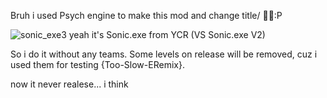 Bruh i used Psych engine to make this mod and change title/ 🗿🗿:P


![sonic_exe3](https://user-images.githubusercontent.com/65819389/200395295-8d8937fe-df0a-4cd4-8f58-1fb97279b246.gif) yeah it's Sonic.exe from YCR (VS Sonic.exe V2)

So i do it without any teams. Some levels on release will be removed, cuz i used them for testing {Too-Slow-ERemix}.


now it never realese... i think
